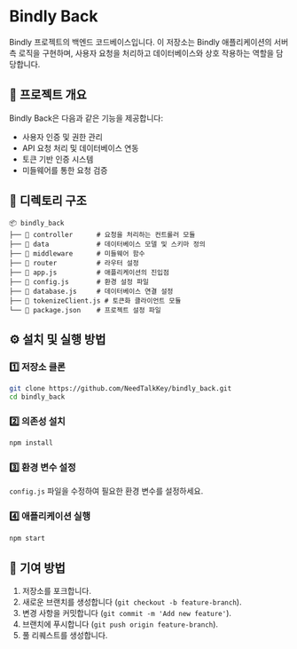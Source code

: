 # Bindly Back

Bindly 프로젝트의 백엔드 코드베이스입니다. 이 저장소는 Bindly 애플리케이션의 서버 측 로직을 구현하며, 사용자 요청을 처리하고 데이터베이스와 상호 작용하는 역할을 담당합니다.

## 🚀 프로젝트 개요
Bindly Back은 다음과 같은 기능을 제공합니다:
- 사용자 인증 및 권한 관리
- API 요청 처리 및 데이터베이스 연동
- 토큰 기반 인증 시스템
- 미들웨어를 통한 요청 검증

## 📂 디렉토리 구조
```
📦 bindly_back
├── 📂 controller      # 요청을 처리하는 컨트롤러 모듈
├── 📂 data            # 데이터베이스 모델 및 스키마 정의
├── 📂 middleware      # 미들웨어 함수
├── 📂 router          # 라우터 설정
├── 📜 app.js          # 애플리케이션의 진입점
├── 📜 config.js       # 환경 설정 파일
├── 📜 database.js     # 데이터베이스 연결 설정
├── 📜 tokenizeClient.js # 토큰화 클라이언트 모듈
└── 📜 package.json    # 프로젝트 설정 파일
```

## ⚙️ 설치 및 실행 방법
### 1️⃣ 저장소 클론
```sh
git clone https://github.com/NeedTalkKey/bindly_back.git
cd bindly_back
```

### 2️⃣ 의존성 설치
```sh
npm install
```

### 3️⃣ 환경 변수 설정
`config.js` 파일을 수정하여 필요한 환경 변수를 설정하세요.

### 4️⃣ 애플리케이션 실행
```sh
npm start
```

## 🤝 기여 방법
1. 저장소를 포크합니다.
2. 새로운 브랜치를 생성합니다 (`git checkout -b feature-branch`).
3. 변경 사항을 커밋합니다 (`git commit -m 'Add new feature'`).
4. 브랜치에 푸시합니다 (`git push origin feature-branch`).
5. 풀 리퀘스트를 생성합니다.

